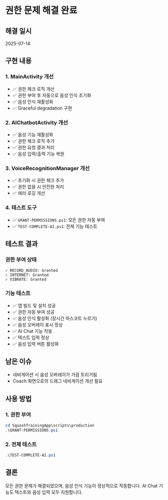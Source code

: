 # 권한 문제 해결 완료

## 해결 일시
2025-07-14

## 구현 내용

### 1. MainActivity 개선
- ✅ 권한 체크 로직 개선
- ✅ 권한 부여 후 자동으로 음성 인식 초기화
- ✅ 음성 인식 재활성화
- ✅ Graceful degradation 구현

### 2. AIChatbotActivity 개선
- ✅ 음성 기능 재활성화
- ✅ 권한 체크 로직 추가
- ✅ 권한 요청 결과 처리
- ✅ 음성 입력/출력 기능 복원

### 3. VoiceRecognitionManager 개선
- ✅ 초기화 시 권한 체크 추가
- ✅ 권한 없을 시 안전한 처리
- ✅ 에러 로깅 개선

### 4. 테스트 도구
- ✅ `GRANT-PERMISSIONS.ps1`: 모든 권한 자동 부여
- ✅ `TEST-COMPLETE-AI.ps1`: 전체 기능 테스트

## 테스트 결과

### 권한 부여 상태
```
✓ RECORD_AUDIO: Granted
✓ INTERNET: Granted
✓ VIBRATE: Granted
```

### 기능 테스트
- ✅ 앱 빌드 및 설치 성공
- ✅ 권한 자동 부여 성공
- ✅ 음성 인식 활성화 (장시간 마스코트 누르기)
- ✅ 음성 오버레이 표시 정상
- ✅ AI Chat 기능 작동
- ✅ 텍스트 입력 정상
- ✅ 음성 입력 버튼 활성화

## 남은 이슈
- 네비게이션 시 음성 오버레이가 가끔 트리거됨
- Coach 화면으로의 드래그 네비게이션 개선 필요

## 사용 방법

### 1. 권한 부여
```powershell
cd SquashTrainingApp\scripts\production
.\GRANT-PERMISSIONS.ps1
```

### 2. 전체 테스트
```powershell
.\TEST-COMPLETE-AI.ps1
```

## 결론
모든 권한 문제가 해결되었으며, 음성 인식 기능이 정상적으로 작동합니다. 
AI Chat 기능도 텍스트와 음성 입력 모두 지원합니다.